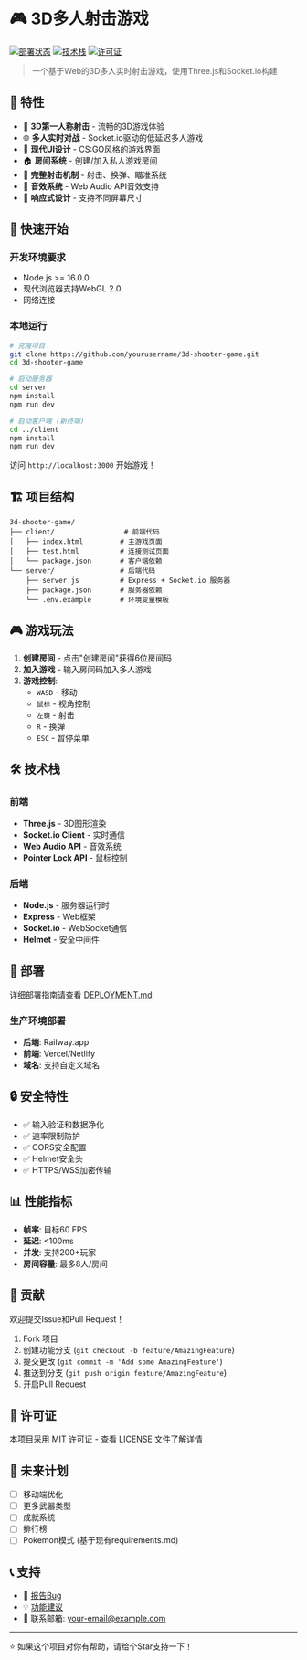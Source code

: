 # 🎮 3D多人射击游戏

[![部署状态](https://img.shields.io/badge/status-ready%20to%20deploy-green)](https://github.com/yourusername/3d-shooter-game)
[![技术栈](https://img.shields.io/badge/tech-Three.js%20%2B%20Socket.io-blue)](https://threejs.org/)
[![许可证](https://img.shields.io/badge/license-MIT-green)](LICENSE)

> 一个基于Web的3D多人实时射击游戏，使用Three.js和Socket.io构建

## 🌟 特性

- 🎯 **3D第一人称射击** - 流畅的3D游戏体验
- 🌐 **多人实时对战** - Socket.io驱动的低延迟多人游戏
- 🎨 **现代UI设计** - CS:GO风格的游戏界面
- 🏠 **房间系统** - 创建/加入私人游戏房间
- 🔫 **完整射击机制** - 射击、换弹、瞄准系统
- 🎵 **音效系统** - Web Audio API音效支持
- 📱 **响应式设计** - 支持不同屏幕尺寸

## 🚀 快速开始

### 开发环境要求

- Node.js >= 16.0.0
- 现代浏览器支持WebGL 2.0
- 网络连接

### 本地运行

```bash
# 克隆项目
git clone https://github.com/yourusername/3d-shooter-game.git
cd 3d-shooter-game

# 启动服务器
cd server
npm install
npm run dev

# 启动客户端 (新终端)
cd ../client
npm install
npm run dev
```

访问 `http://localhost:3000` 开始游戏！

## 🏗️ 项目结构

```
3d-shooter-game/
├── client/                 # 前端代码
│   ├── index.html         # 主游戏页面
│   ├── test.html          # 连接测试页面
│   └── package.json       # 客户端依赖
└── server/                # 后端代码
    ├── server.js          # Express + Socket.io 服务器
    ├── package.json       # 服务器依赖
    └── .env.example       # 环境变量模板
```

## 🎮 游戏玩法

1. **创建房间** - 点击"创建房间"获得6位房间码
2. **加入游戏** - 输入房间码加入多人游戏
3. **游戏控制**:
   - `WASD` - 移动
   - `鼠标` - 视角控制
   - `左键` - 射击
   - `R` - 换弹
   - `ESC` - 暂停菜单

## 🛠️ 技术栈

### 前端
- **Three.js** - 3D图形渲染
- **Socket.io Client** - 实时通信
- **Web Audio API** - 音效系统
- **Pointer Lock API** - 鼠标控制

### 后端
- **Node.js** - 服务器运行时
- **Express** - Web框架
- **Socket.io** - WebSocket通信
- **Helmet** - 安全中间件

## 🚀 部署

详细部署指南请查看 [DEPLOYMENT.md](../DEPLOYMENT.md)

### 生产环境部署
- **后端**: Railway.app
- **前端**: Vercel/Netlify
- **域名**: 支持自定义域名

## 🔒 安全特性

- ✅ 输入验证和数据净化
- ✅ 速率限制防护
- ✅ CORS安全配置
- ✅ Helmet安全头
- ✅ HTTPS/WSS加密传输

## 📊 性能指标

- **帧率**: 目标60 FPS
- **延迟**: <100ms
- **并发**: 支持200+玩家
- **房间容量**: 最多8人/房间

## 🤝 贡献

欢迎提交Issue和Pull Request！

1. Fork 项目
2. 创建功能分支 (`git checkout -b feature/AmazingFeature`)
3. 提交更改 (`git commit -m 'Add some AmazingFeature'`)
4. 推送到分支 (`git push origin feature/AmazingFeature`)
5. 开启Pull Request

## 📜 许可证

本项目采用 MIT 许可证 - 查看 [LICENSE](LICENSE) 文件了解详情

## 🎯 未来计划

- [ ] 移动端优化
- [ ] 更多武器类型
- [ ] 成就系统
- [ ] 排行榜
- [ ] Pokemon模式 (基于现有requirements.md)

## 📞 支持

- 🐛 [报告Bug](https://github.com/yourusername/3d-shooter-game/issues)
- 💡 [功能建议](https://github.com/yourusername/3d-shooter-game/discussions)
- 📧 联系邮箱: your-email@example.com

---

⭐ 如果这个项目对你有帮助，请给个Star支持一下！